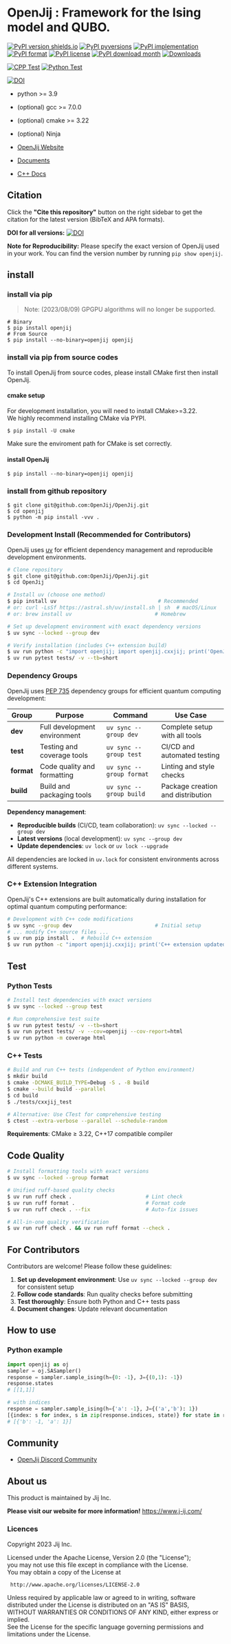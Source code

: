 # OpenJij : Framework for the Ising model and QUBO.

[![PyPI version shields.io](https://img.shields.io/pypi/v/openjij.svg)](https://pypi.python.org/pypi/openjij/)
[![PyPI pyversions](https://img.shields.io/pypi/pyversions/openjij.svg)](https://pypi.python.org/pypi/openjij/)
[![PyPI implementation](https://img.shields.io/pypi/implementation/openjij.svg)](https://pypi.python.org/pypi/openjij/)
[![PyPI format](https://img.shields.io/pypi/format/openjij.svg)](https://pypi.python.org/pypi/openjij/)
[![PyPI license](https://img.shields.io/pypi/l/openjij.svg)](https://pypi.python.org/pypi/openjij/)
[![PyPI download month](https://img.shields.io/pypi/dm/openjij.svg)](https://pypi.python.org/pypi/openjij/)
[![Downloads](https://static.pepy.tech/badge/openjij)](https://pepy.tech/project/openjij)

[![CPP Test](https://github.com/Jij-Inc/OpenJij/actions/workflows/ci-test-cpp.yml/badge.svg)](https://github.com/Jij-Inc/OpenJij/actions/workflows/ci-test-cpp.yml)
[![Python Test](https://github.com/Jij-Inc/OpenJij/actions/workflows/ci-test-python.yaml/badge.svg)](https://github.com/Jij-Inc/OpenJij/actions/workflows/ci-test-python.yaml)

[![DOI](https://zenodo.org/badge/164117633.svg)](https://zenodo.org/badge/latestdoi/164117633)

- python >= 3.9
- (optional) gcc >= 7.0.0
- (optional) cmake >= 3.22
- (optional) Ninja

- [OpenJij Website](https://www.openjij.org/)

- [Documents](https://jij-inc.github.io/OpenJij/)

- [C++ Docs](https://jij-inc.github.io/OpenJij-Reference-Page/)

## Citation
Click the **"Cite this repository"** button on the right sidebar to get the citation for the latest version (BibTeX and APA formats).

**DOI for all versions:**
[![DOI](https://zenodo.org/badge/DOI/10.5281/zenodo.15790495.svg)](https://doi.org/10.5281/zenodo.15790495)

**Note for Reproducibility:** Please specify the exact version of OpenJij used in your work. You can find the version number by running `pip show openjij`.


## install

### install via pip

> Note: (2023/08/09) GPGPU algorithms will no longer be supported.

```
# Binary
$ pip install openjij 
# From Source
$ pip install --no-binary=openjij openjij
```

### install via pip from source codes

To install OpenJij from source codes, please install CMake first then install OpenJij.

#### cmake setup

For development installation, you will need to install CMake>=3.22.\
We highly recommend installing CMake via PYPI.

```
$ pip install -U cmake
```

Make sure the enviroment path for CMake is set correctly.

#### install OpenJij

```
$ pip install --no-binary=openjij openjij
```

### install from github repository

```
$ git clone git@github.com:OpenJij/OpenJij.git
$ cd openjij
$ python -m pip install -vvv .
```

### Development Install (Recommended for Contributors)

OpenJij uses [uv](https://docs.astral.sh/uv/) for efficient dependency management and reproducible development environments.

```sh
# Clone repository
$ git clone git@github.com:OpenJij/OpenJij.git
$ cd OpenJij

# Install uv (choose one method)
$ pip install uv                                 # Recommended
# or: curl -LsSf https://astral.sh/uv/install.sh | sh  # macOS/Linux
# or: brew install uv                           # Homebrew

# Set up development environment with exact dependency versions
$ uv sync --locked --group dev

# Verify installation (includes C++ extension build)
$ uv run python -c "import openjij; import openjij.cxxjij; print('OpenJij setup complete')"
$ uv run pytest tests/ -v --tb=short
```

### Dependency Groups

OpenJij uses [PEP 735](https://peps.python.org/pep-0735/) dependency groups for efficient quantum computing development:

| Group | Purpose | Command | Use Case |
|-------|---------|---------|----------|
| **dev** | Full development environment | `uv sync --group dev` | Complete setup with all tools |
| **test** | Testing and coverage tools | `uv sync --group test` | CI/CD and automated testing |
| **format** | Code quality and formatting | `uv sync --group format` | Linting and style checks |
| **build** | Build and packaging tools | `uv sync --group build` | Package creation and distribution |

**Dependency management**:
- **Reproducible builds** (CI/CD, team collaboration): `uv sync --locked --group dev`
- **Latest versions** (local development): `uv sync --group dev`
- **Update dependencies**: `uv lock` or `uv lock --upgrade`

All dependencies are locked in `uv.lock` for consistent environments across different systems.

### C++ Extension Integration

OpenJij's C++ extensions are built automatically during installation for optimal quantum computing performance:

```sh
# Development with C++ code modifications
$ uv sync --group dev                           # Initial setup
# ... modify C++ source files ...
$ uv run pip install .  # Rebuild C++ extension
$ uv run python -c "import openjij.cxxjij; print('C++ extension updated')"
```

## Test

### Python Tests

```sh
# Install test dependencies with exact versions
$ uv sync --locked --group test

# Run comprehensive test suite
$ uv run pytest tests/ -v --tb=short
$ uv run pytest tests/ -v --cov=openjij --cov-report=html
$ uv run python -m coverage html
```

### C++ Tests

```sh
# Build and run C++ tests (independent of Python environment)
$ mkdir build 
$ cmake -DCMAKE_BUILD_TYPE=Debug -S . -B build
$ cmake --build build --parallel
$ cd build
$ ./tests/cxxjij_test

# Alternative: Use CTest for comprehensive testing
$ ctest --extra-verbose --parallel --schedule-random
```

**Requirements**: CMake ≥ 3.22, C++17 compatible compiler

## Code Quality

```sh
# Install formatting tools with exact versions
$ uv sync --locked --group format

# Unified ruff-based quality checks
$ uv run ruff check .                        # Lint check
$ uv run ruff format .                       # Format code
$ uv run ruff check . --fix                  # Auto-fix issues

# All-in-one quality verification
$ uv run ruff check . && uv run ruff format --check .
```

## For Contributors

Contributors are welcome! Please follow these guidelines:

1. **Set up development environment**: Use `uv sync --locked --group dev` for consistent setup
2. **Follow code standards**: Run quality checks before submitting
3. **Test thoroughly**: Ensure both Python and C++ tests pass
4. **Document changes**: Update relevant documentation

## How to use

### Python example

```python
import openjij as oj
sampler = oj.SASampler()
response = sampler.sample_ising(h={0: -1}, J={(0,1): -1})
response.states
# [[1,1]]

# with indices
response = sampler.sample_ising(h={'a': -1}, J={('a','b'): 1})
[{index: s for index, s in zip(response.indices, state)} for state in response.states]
# [{'b': -1, 'a': 1}]
```

## Community

- [OpenJij Discord Community](https://discord.gg/Km5dKF9JjG)

## About us

This product is maintained by Jij Inc.

**Please visit our website for more information!**
https://www.j-ij.com/

### Licences

Copyright 2023 Jij Inc.

Licensed under the Apache License, Version 2.0 (the "License");\
you may not use this file except in compliance with the License.\
You may obtain a copy of the License at

```
 http://www.apache.org/licenses/LICENSE-2.0  
```

Unless required by applicable law or agreed to in writing, software\
distributed under the License is distributed on an "AS IS" BASIS,\
WITHOUT WARRANTIES OR CONDITIONS OF ANY KIND, either express or implied.\
See the License for the specific language governing permissions and\
limitations under the License.
